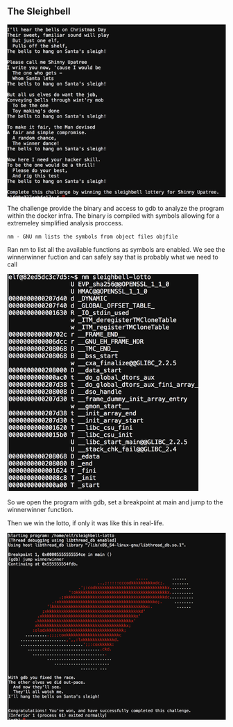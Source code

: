 ## The Sleighbell

![Banner](banner.png)

The challenge provide the binary and access to gdb to analyze the program within the docker infra. The binary is compiled with symbols allowing for a extremeley simplified analysis proccess.

```
nm - GNU nm lists the symbols from object files objfile
```

Ran nm to list all the available functions as symbols are enabled. We see the winnerwinner fuction and can safely say that is probably what we need to call

![nm](nm.png)

So we open the program with gdb, set a breakpoint at main and jump to the winnerwinner function.

Then we win the lotto, if only it was like this in real-life.

![solved.png](solved.png)
